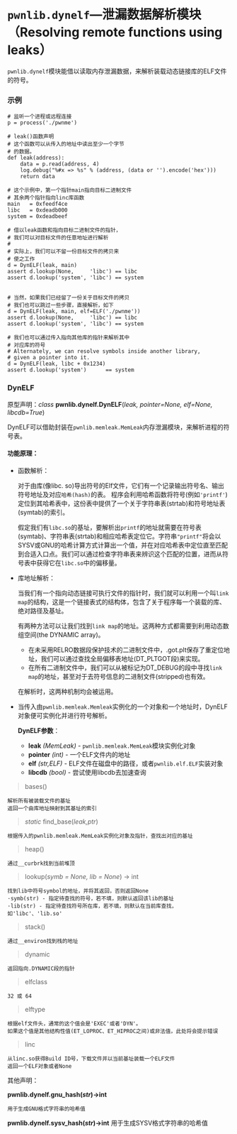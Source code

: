 # `pwnlib.dynelf`—泄漏数据解析模块（Resolving remote functions using leaks）
`pwnlib.dynelf`模块能借以读取内存泄漏数据，来解析装载动态链接库的ELF文件的符号。

### **示例**

    # 监听一个进程或远程连接
    p = process('./pwnme')
    
    # leak()函数声明
    # 这个函数可以从传入的地址中读出至少一个字节
    # 的数据。
    def leak(address):
        data = p.read(address, 4)
        log.debug("%#x => %s" % (address, (data or '').encode('hex')))
        return data
    
    # 这个示例中，第一个指针main指向目标二进制文件
    # 其余两个指针指向linc库函数
    main   = 0xfeedf4ce
    libc   = 0xdeadb000
    system = 0xdeadbeef
    
    # 借以leak函数和指向目标二进制文件的指针，
    # 我们可以对目标文件的任意地址进行解析
    #
    # 实际上，我们可以不留一份目标文件的拷贝来
    # 使之工作
    d = DynELF(leak, main)
    assert d.lookup(None,     'libc') == libc
    assert d.lookup('system', 'libc') == system
    
    
    # 当然，如果我们已经留了一份关于目标文件的拷贝
    # 我们也可以跳过一些步骤，直接解析，如下
    d = DynELF(leak, main, elf=ELF('./pwnme'))
    assert d.lookup(None,     'libc') == libc
    assert d.lookup('system', 'libc') == system
    
    # 我们也可以通过传入指向其他库的指针来解析其中
    # 对应库的符号
    # Alternately, we can resolve symbols inside another library,
    # given a pointer into it.
    d = DynELF(leak, libc + 0x1234)
    assert d.lookup('system')      == system
    
### DynELF
原型声明：*class* **pwnlib.dynelf.DynELF**(*leak, pointer=None, elf=None, libcdb=True*)

DynELF可以借助封装在`pwnlib.memleak.MemLeak`内存泄漏模块，来解析进程的符号表。
#### 功能原理：
- 函数解析：
    
    对于由库(像libc. so)导出符号的Elf文件，它们有一个记录输出符号名、输出符号地址及对应`哈希(hash)`的表。 程序会利用哈希函数将符号(例如`'printf'`)定位到其哈希表中，这份表中提供了一个关于字符串表(strtab)和符号地址表(symtab)的索引。
    
    假定我们有`libc.so`的基址，要解析出`printf`的地址就需要在符号表(symtab)、字符串表(strtab)和相应哈希表定位它。字符串`"printf"`将会以SYSV或GNU的哈希计算方式计算出一个值，并在对应哈希表中定位直至匹配到合适入口点。我们可以通过检查字符串表来辨识这个匹配的位置，进而从符号表中获得它在`libc.so`中的偏移量。
- 库地址解析：

    当我们有一个指向动态链接可执行文件的指针时，我们就可以利用一个叫`link map`的结构，这是一个链接表式的结构体，包含了关于程序每一个装载的库、绝对路径及基址。
    
    有两种方法可以让我们找到`link map`的地址。这两种方式都需要到利用动态数组空间(the DYNAMIC array)。
    * 在未采用RELRO数据段保护技术的二进制文件中，.got.plt保存了重定位地址，我们可以通过查找全局偏移表地址(DT_PLTGOT段)来实现。
    * 在所有二进制文件中，我们可以从被标记为DT_DEBUG的段中寻找`link map`的地址，甚至对于去符号信息的二进制文件(stripped)也有效。
    
    在解析时，这两种机制均会被运用。
    
- 当传入由`pwnlib.memleak.Memleak`实例化的一个对象和一个地址时，DynELF对象便可实例化并进行符号解析。
    
    **DynELF参数**： 
            
    - **leak** *(MemLeak)* - `pwnlib.memleak.MemLeak`模块实例化对象
    - **pointer** *(int)* - 一个ELF文件内的地址
    - **elf** *(str,ELF)* - ELF文件在磁盘中的路径，或者`pwnlib.elf.ELF`实装对象
    - **libcdb** *(bool)* - 尝试使用libcdb去加速查询
    
> bases()
    
    解析所有被装载文件的基址
    返回一个由库地址映射到其基址的索引

> *static* find_base(*leak,ptr*)
    
    根据传入的pwnlib.memleak.MemLeak实例化对象及指针，查找出对应的基址
    
> heap()
    
    通过__curbrk找到当前堆顶
    
> lookup(*symb = None, lib = None*) -> int

    找到lib中符号symbol的地址，并将其返回，否则返回None
    ·symb(str) - 指定待查找的符号，若不填，则默认返回该lib的基址
    ·lib(str) - 指定待查找符号所在库，若不填，则默认在当前库查找，如'libc'、'lib.so'

> stack()
    
    通过__environ找到栈的地址
    
> dynamic
    
    返回指向.DYNAMIC段的指针

> elfclass
    
    32 或 64
    
> elftype
    
    根据elf文件头，通常的这个值会是'EXEC'或者'DYN'。
    如果这个值是其他结构性值(ET_LOPROC、ET_HIPROC之间)或非法值，此处将会提示错误
    
> linc
    
    从linc.so获得Build ID号，下载文件并以当前基址装载一个ELF文件
    返回一个ELF对象或者None
    
其他声明：

**pwnlib.dynelf.gnu_hash(*str*)->int**
    
    用于生成GNU格式字符串的哈希值
    
**pwnlib.dynelf.sysv_hash(*str*)->int**
    用于生成SYSV格式字符串的哈希值